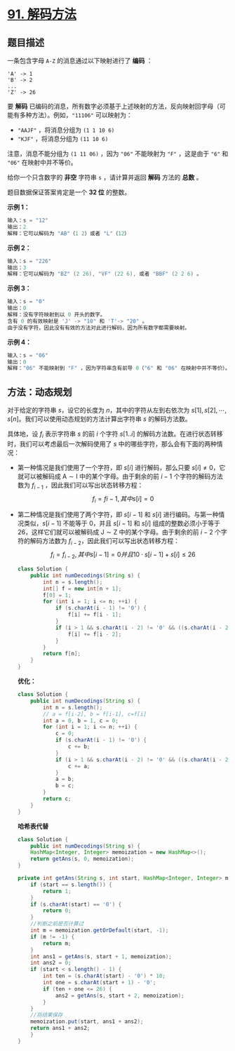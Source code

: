 # [91. 解码方法](https://leetcode-cn.com/problems/decode-ways/)

## 题目描述

一条包含字母 `A-Z` 的消息通过以下映射进行了 **编码** ：

```
'A' -> 1
'B' -> 2
...
'Z' -> 26
```

要 **解码** 已编码的消息，所有数字必须基于上述映射的方法，反向映射回字母（可能有多种方法）。例如，`"11106"` 可以映射为：

- `"AAJF"` ，将消息分组为 `(1 1 10 6)`
- `"KJF"` ，将消息分组为 `(11 10 6)`

注意，消息不能分组为 `(1 11 06)` ，因为 `"06"` 不能映射为 `"F"` ，这是由于 `"6"` 和 `"06"` 在映射中并不等价。

给你一个只含数字的 **非空** 字符串 `s` ，请计算并返回 **解码** 方法的 **总数** 。

题目数据保证答案肯定是一个 **32 位** 的整数。

**示例 1：**

```java
输入：s = "12"
输出：2
解释：它可以解码为 "AB"（1 2）或者 "L"（12）
```

**示例 2：**

```java
输入：s = "226"
输出：3
解释：它可以解码为 "BZ" (2 26), "VF" (22 6), 或者 "BBF" (2 2 6) 。
```

**示例 3：**

```java
输入：s = "0"
输出：0
解释：没有字符映射到以 0 开头的数字。
含有 0 的有效映射是 'J' -> "10" 和 'T'-> "20" 。
由于没有字符，因此没有有效的方法对此进行解码，因为所有数字都需要映射。
```

**示例 4：**

```java
输入：s = "06"
输出：0
解释："06" 不能映射到 "F" ，因为字符串含有前导 0（"6" 和 "06" 在映射中并不等价）。
```



## 方法：动态规划

对于给定的字符串 $s$，设它的长度为 $n$，其中的字符从左到右依次为 $s[1], s[2], \cdots, s[n]$。我们可以使用动态规划的方法计算出字符串 $s$ 的解码方法数。

具体地，设 $f_i$ 表示字符串 $s$ 的前 $i$ 个字符 $s[1..i]$ 的解码方法数。在进行状态转移时，我们可以考虑最后一次解码使用了 $s$ 中的哪些字符，那么会有下面的两种情况：

- 第一种情况是我们使用了一个字符，即 $s[i]$ 进行解码，那么只要 $s[i] \neq 0$，它就可以被解码成 $\text{A} \sim \text{I}$ 中的某个字母。由于剩余的前 $i−1$ 个字符的解码方法数为 $f_{i-1}$ ，因此我们可以写出状态转移方程：
  $$
  f_i=f{i−1},其中 s[i]=0
  $$

- 第二种情况是我们使用了两个字符，即 $s[i-1]$ 和 $s[i]$ 进行编码。与第一种情况类似，$s[i-1]$ 不能等于 $0$，并且 $s[i−1]$ 和 $s[i]$ 组成的整数必须小于等于 $26$，这样它们就可以被解码成 $\text{J} \sim \text{Z}$ 中的某个字母。由于剩余的前 $i−2$ 个字符的解码方法数为 $f_{i-2}$，因此我们可以写出状态转移方程：
  $$
  f_i=f_{i−2},其中 s[i−1]=0 并且 10⋅s[i−1]+s[i]≤26
  $$

  ```java
  class Solution {
      public int numDecodings(String s) {
          int n = s.length();
          int[] f = new int[n + 1];
          f[0] = 1;
          for (int i = 1; i <= n; ++i) {
              if (s.charAt(i - 1) != '0') {
                  f[i] += f[i - 1];
              }
              if (i > 1 && s.charAt(i - 2) != '0' && ((s.charAt(i - 2) - '0') * 10 + (s.charAt(i - 1) - '0') <= 26)) {
                  f[i] += f[i - 2];
              }
          }
          return f[n];
      }
  }
  ```

  **优化：**

  ```java
  class Solution {
      public int numDecodings(String s) {
          int n = s.length();
          // a = f[i-2], b = f[i-1], c=f[i]
          int a = 0, b = 1, c = 0;
          for (int i = 1; i <= n; ++i) {
              c = 0;
              if (s.charAt(i - 1) != '0') {
                  c += b;
              }
              if (i > 1 && s.charAt(i - 2) != '0' && ((s.charAt(i - 2) - '0') * 10 + (s.charAt(i - 1) - '0') <= 26)) {
                  c += a;
              }
              a = b;
              b = c;
          }
          return c;
      }
  }
  ```

  **哈希表代替**

  ```java
  class Solution {
      public int numDecodings(String s) {
      HashMap<Integer, Integer> memoization = new HashMap<>();
      return getAns(s, 0, memoization);
  }
  
  private int getAns(String s, int start, HashMap<Integer, Integer> memoization) {
      if (start == s.length()) {
          return 1;
      }
      if (s.charAt(start) == '0') {
          return 0;
      }
      //判断之前是否计算过
      int m = memoization.getOrDefault(start, -1);
      if (m != -1) {
          return m;
      }
      int ans1 = getAns(s, start + 1, memoization);
      int ans2 = 0;
      if (start < s.length() - 1) {
          int ten = (s.charAt(start) - '0') * 10;
          int one = s.charAt(start + 1) - '0';
          if (ten + one <= 26) {
              ans2 = getAns(s, start + 2, memoization);
          }
      }
      //将结果保存
      memoization.put(start, ans1 + ans2);
      return ans1 + ans2;
      }
  }
  ```

  

